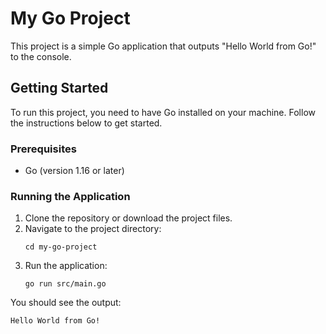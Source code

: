 # My Go Project

This project is a simple Go application that outputs "Hello World from Go!" to the console.

## Getting Started

To run this project, you need to have Go installed on your machine. Follow the instructions below to get started.

### Prerequisites

- Go (version 1.16 or later)

### Running the Application

1. Clone the repository or download the project files.
2. Navigate to the project directory:
   ```
   cd my-go-project
   ```
3. Run the application:
   ```
   go run src/main.go
   ```

You should see the output:
```
Hello World from Go!
```